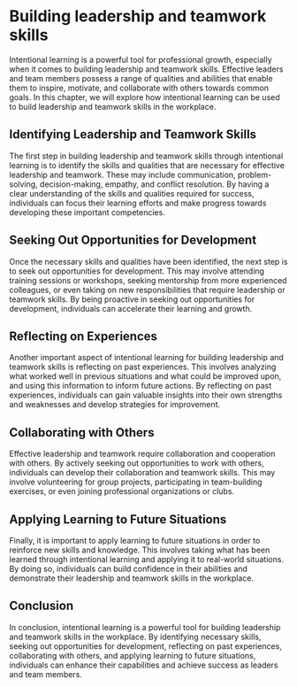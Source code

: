 Building leadership and teamwork skills
========================================================================================================

Intentional learning is a powerful tool for professional growth, especially when it comes to building leadership and teamwork skills. Effective leaders and team members possess a range of qualities and abilities that enable them to inspire, motivate, and collaborate with others towards common goals. In this chapter, we will explore how intentional learning can be used to build leadership and teamwork skills in the workplace.

Identifying Leadership and Teamwork Skills
------------------------------------------

The first step in building leadership and teamwork skills through intentional learning is to identify the skills and qualities that are necessary for effective leadership and teamwork. These may include communication, problem-solving, decision-making, empathy, and conflict resolution. By having a clear understanding of the skills and qualities required for success, individuals can focus their learning efforts and make progress towards developing these important competencies.

Seeking Out Opportunities for Development
-----------------------------------------

Once the necessary skills and qualities have been identified, the next step is to seek out opportunities for development. This may involve attending training sessions or workshops, seeking mentorship from more experienced colleagues, or even taking on new responsibilities that require leadership or teamwork skills. By being proactive in seeking out opportunities for development, individuals can accelerate their learning and growth.

Reflecting on Experiences
-------------------------

Another important aspect of intentional learning for building leadership and teamwork skills is reflecting on past experiences. This involves analyzing what worked well in previous situations and what could be improved upon, and using this information to inform future actions. By reflecting on past experiences, individuals can gain valuable insights into their own strengths and weaknesses and develop strategies for improvement.

Collaborating with Others
-------------------------

Effective leadership and teamwork require collaboration and cooperation with others. By actively seeking out opportunities to work with others, individuals can develop their collaboration and teamwork skills. This may involve volunteering for group projects, participating in team-building exercises, or even joining professional organizations or clubs.

Applying Learning to Future Situations
--------------------------------------

Finally, it is important to apply learning to future situations in order to reinforce new skills and knowledge. This involves taking what has been learned through intentional learning and applying it to real-world situations. By doing so, individuals can build confidence in their abilities and demonstrate their leadership and teamwork skills in the workplace.

Conclusion
----------

In conclusion, intentional learning is a powerful tool for building leadership and teamwork skills in the workplace. By identifying necessary skills, seeking out opportunities for development, reflecting on past experiences, collaborating with others, and applying learning to future situations, individuals can enhance their capabilities and achieve success as leaders and team members.
